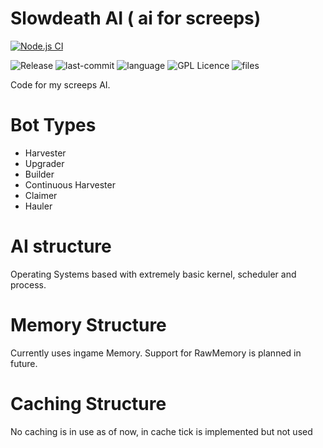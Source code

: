 
# Slowdeath AI ( ai for screeps)
[![Node.js CI](https://github.com/arghasen/screeps/actions/workflows/node.js.yml/badge.svg)](https://github.com/arghasen/screeps/actions/workflows/node.js.yml)


![Release](https://img.shields.io/github/v/release/arghasen/screeps?style=for-the-badge)
![last-commit](https://img.shields.io/github/last-commit/arghasen/screeps?style=for-the-badge)
![language](https://img.shields.io/github/languages/top/arghasen/screeps?style=for-the-badge)
![GPL Licence](https://img.shields.io/github/license/arghasen/screeps?style=for-the-badge)
![files](https://img.shields.io/github/directory-file-count/arghasen/screeps?style=for-the-badge)

Code for my screeps AI. 
 
# Bot Types

- Harvester
- Upgrader
- Builder
- Continuous Harvester
- Claimer
- Hauler

# AI structure
Operating Systems based with extremely basic kernel, scheduler and process.

# Memory Structure
Currently uses ingame Memory. Support for RawMemory is planned in future.

# Caching Structure
No caching is in use as of now, in cache tick is implemented but not used
